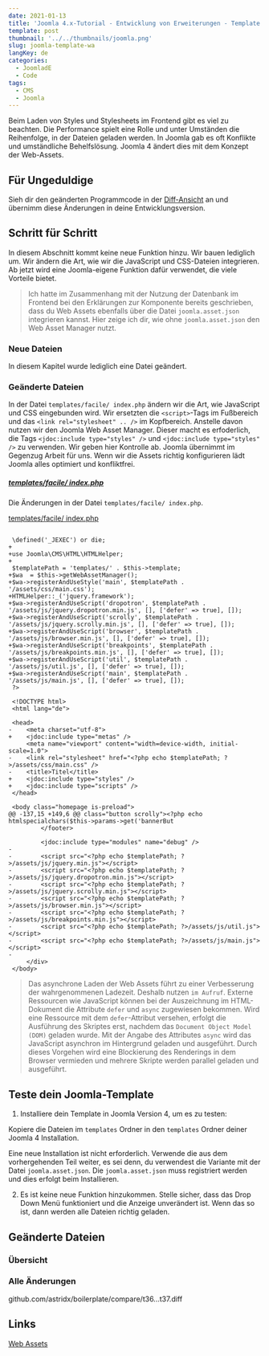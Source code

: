 ```yaml
---
date: 2021-01-13
title: 'Joomla 4.x-Tutorial - Entwicklung von Erweiterungen - Template - Web Asset Manager'
template: post
thumbnail: '../../thumbnails/joomla.png'
slug: joomla-template-wa
langKey: de
categories:
  - JoomladE
  - Code
tags:
  - CMS
  - Joomla
---
```


Beim Laden von Styles und Stylesheets im Frontend gibt es viel zu beachten. Die Performance spielt eine Rolle und unter Umständen die Reihenfolge, in der Dateien geladen werden. In Joomla gab es oft Konflikte und umständliche Behelfslösung. Joomla 4 ändert dies mit dem Konzept der Web-Assets.

## Für Ungeduldige

Sieh dir den geänderten Programmcode in der [Diff-Ansicht](https://github.com/astridx/boilerplate/compare/t38...t39) an und übernimm diese Änderungen in deine Entwicklungsversion.

## Schritt für Schritt

In diesem Abschnitt kommt keine neue Funktion hinzu. Wir bauen lediglich um. Wir ändern die Art, wie wir die JavaScript und CSS-Dateien integrieren. Ab jetzt wird eine Joomla-eigene Funktion dafür verwendet, die viele Vorteile bietet.

> Ich hatte im Zusammenhang mit der Nutzung der Datenbank im Frontend bei den Erklärungen zur Komponente bereits geschrieben, dass du Web Assets ebenfalls über die Datei `joomla.asset.json` integrieren kannst. Hier zeige ich dir, wie ohne `joomla.asset.json` den Web Asset Manager nutzt.

### Neue Dateien

In diesem Kapitel wurde lediglich eine Datei geändert.

### Geänderte Dateien

In der Datei `templates/facile/ index.php` ändern wir die Art, wie JavaScript und CSS eingebunden wird. Wir ersetzten die `<script>`-Tags im Fußbereich und das `<link rel="stylesheet" .. />` im Kopfbereich. Anstelle davon nutzen wir den Joomla Web Asset Manager. Dieser macht es erfoderlich, die Tags `<jdoc:include type="styles" />` und `<jdoc:include type="styles" />` zu verwenden. Wir geben hier Kontrolle ab. Joomla übernimmt im Gegenzug Arbeit für uns. Wenn wir die Assets richtig konfigurieren lädt Joomla alles optimiert und konfliktfrei.

##### [templates/facile/ index.php](https://github.com/astridx/boilerplate/blob/a2bb516f85494ecec58e494d25fa788a04e7f02b/src/templates/facile/index.php)

Die Änderungen in der Datei `templates/facile/ index.php`.

[templates/facile/ index.php](https://github.com/astridx/boilerplate/blob/a2bb516f85494ecec58e494d25fa788a04e7f02b/src/templates/facile/index.php)

```{diff}

 \defined('_JEXEC') or die;
+
+use Joomla\CMS\HTML\HTMLHelper;
+
 $templatePath = 'templates/' . $this->template;
+$wa  = $this->getWebAssetManager();
+$wa->registerAndUseStyle('main', $templatePath . '/assets/css/main.css');
+HTMLHelper::_('jquery.framework');
+$wa->registerAndUseScript('dropotron', $templatePath . '/assets/js/jquery.dropotron.min.js', [], ['defer' => true], []);
+$wa->registerAndUseScript('scrolly', $templatePath . '/assets/js/jquery.scrolly.min.js', [], ['defer' => true], []);
+$wa->registerAndUseScript('browser', $templatePath . '/assets/js/browser.min.js', [], ['defer' => true], []);
+$wa->registerAndUseScript('breakpoints', $templatePath . '/assets/js/breakpoints.min.js', [], ['defer' => true], []);
+$wa->registerAndUseScript('util', $templatePath . '/assets/js/util.js', [], ['defer' => true], []);
+$wa->registerAndUseScript('main', $templatePath . '/assets/js/main.js', [], ['defer' => true], []);
 ?>

 <!DOCTYPE html>
 <html lang="de">

 <head>
-    <meta charset="utf-8">
+    <jdoc:include type="metas" />
     <meta name="viewport" content="width=device-width, initial-scale=1.0">
-    <link rel="stylesheet" href="<?php echo $templatePath; ?>/assets/css/main.css" />
-    <title>Titel</title>
+    <jdoc:include type="styles" />
+    <jdoc:include type="scripts" />
 </head>

 <body class="homepage is-preload">
@@ -137,15 +149,6 @@ class="button scrolly"><?php echo htmlspecialchars($this->params->get('bannerBut
         </footer>

         <jdoc:include type="modules" name="debug" />
-
-        <script src="<?php echo $templatePath; ?>/assets/js/jquery.min.js"></script>
-        <script src="<?php echo $templatePath; ?>/assets/js/jquery.dropotron.min.js"></script>
-        <script src="<?php echo $templatePath; ?>/assets/js/jquery.scrolly.min.js"></script>
-        <script src="<?php echo $templatePath; ?>/assets/js/browser.min.js"></script>
-        <script src="<?php echo $templatePath; ?>/assets/js/breakpoints.min.js"></script>
-        <script src="<?php echo $templatePath; ?>/assets/js/util.js"></script>
-        <script src="<?php echo $templatePath; ?>/assets/js/main.js"></script>
-
     </div>
 </body>

```

> Das asynchrone Laden der Web Assets führt zu einer Verbesserung der wahrgenommenen Ladezeit. Deshalb nutzen `im Aufruf`. Externe Ressourcen wie JavaScript können bei der Auszeichnung im HTML-Dokument die Attribute `defer` und `async` zugewiesen bekommen. Wird eine Ressource mit dem `defer`-Attribut versehen, erfolgt die Ausführung des Skriptes erst, nachdem das `Document Object Model (DOM)` geladen wurde. Mit der Angabe des Attributes `async` wird das JavaScript asynchron im Hintergrund geladen und ausgeführt. Durch dieses Vorgehen wird eine Blockierung des Renderings in dem Browser vermieden und mehrere Skripte werden parallel geladen und ausgeführt.

## Teste dein Joomla-Template

1. Installiere dein Template in Joomla Version 4, um es zu testen:

Kopiere die Dateien im `templates` Ordner in den `templates` Ordner deiner Joomla 4 Installation.

Eine neue Installation ist nicht erforderlich. Verwende die aus dem vorhergehenden Teil weiter, es sei denn, du verwendest die Variante mit der Datei `joomla.asset.json`. Die `joomla.asset.json` muss registriert werden und dies erfolgt beim Installieren.

2. Es ist keine neue Funktion hinzukommen. Stelle sicher, dass das Drop Down Menü funktioniert und die Anzeige unverändert ist. Wenn das so ist, dann werden alle Dateien richtig geladen.

## Geänderte Dateien

### Übersicht

### Alle Änderungen

github.com/astridx/boilerplate/compare/t36...t37.diff

## Links

[Web Assets](https://docs.joomla.org/J4.x:Web_Assets/de)
